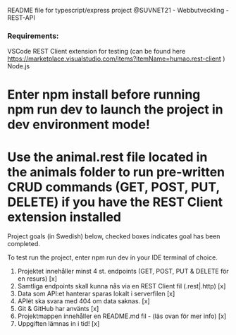 README file for typescript/express project @SUVNET21 - Webbutveckling - REST-API

### Requirements:

VSCode REST Client extension for testing (can be found here https://marketplace.visualstudio.com/items?itemName=humao.rest-client )
Node.js

# Enter npm install before running npm run dev to launch the project in dev environment mode!

# Use the animal.rest file located in the animals folder to run pre-written CRUD commands (GET, POST, PUT, DELETE) if you have the REST Client extension installed

Project goals (in Swedish) below, checked boxes indicates goal has been completed.

To test run the project, enter npm run dev in your IDE terminal of choice.

1. Projektet innehåller minst 4 st. endpoints (GET, POST, PUT & DELETE för en resurs) [x]
2. Samtliga endpoints skall kunna nås via en REST Client fil (.rest|.http) [x]
3. Data som API:et hanterar sparas lokalt i serverfilen [x]
4. APIét ska svara med 404 om data saknas. [x]
5. Git & GitHub har använts [x]
6. Projektmappen innehåller en README.md fil - (läs ovan för mer info) [x]
7. Uppgiften lämnas in i tid! [x]
